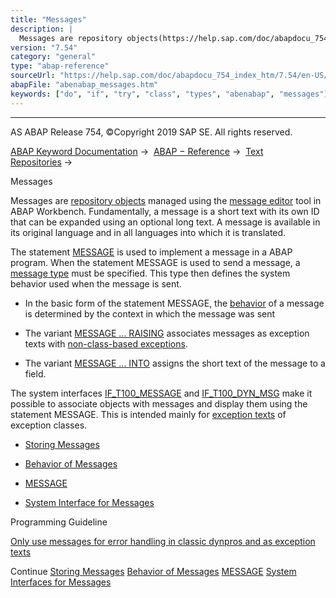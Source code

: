 ```yaml
---
title: "Messages"
description: |
  Messages are repository objects(https://help.sap.com/doc/abapdocu_754_index_htm/7.54/en-US/abenrepository_object_glosry.htm 'Glossary Entry') managed using the message editor(https://help.sap.com/doc/abapdocu_754_index_htm/7.54/en-US/abenmessage_maintenance_glosry.htm 'Glossary Entry') tool in A
version: "7.54"
category: "general"
type: "abap-reference"
sourceUrl: "https://help.sap.com/doc/abapdocu_754_index_htm/7.54/en-US/abenabap_messages.htm"
abapFile: "abenabap_messages.htm"
keywords: ["do", "if", "try", "class", "types", "abenabap", "messages"]
---
```


* * *

AS ABAP Release 754, ©Copyright 2019 SAP SE. All rights reserved.

[ABAP Keyword Documentation](https://help.sap.com/doc/abapdocu_754_index_htm/7.54/en-US/abenabap.htm) →  [ABAP − Reference](https://help.sap.com/doc/abapdocu_754_index_htm/7.54/en-US/abenabap_reference.htm) →  [Text Repositories](https://help.sap.com/doc/abapdocu_754_index_htm/7.54/en-US/abenabap_texts.htm) → 

Messages

Messages are [repository objects](https://help.sap.com/doc/abapdocu_754_index_htm/7.54/en-US/abenrepository_object_glosry.htm "Glossary Entry") managed using the [message editor](https://help.sap.com/doc/abapdocu_754_index_htm/7.54/en-US/abenmessage_maintenance_glosry.htm "Glossary Entry") tool in ABAP Workbench. Fundamentally, a message is a short text with its own ID that can be expanded using an optional long text. A message is available in its original language and in all languages into which it is translated.

The statement [MESSAGE](https://help.sap.com/doc/abapdocu_754_index_htm/7.54/en-US/abapmessage.htm) is used to implement a message in a ABAP program. When the statement MESSAGE is used to send a message, a [message type](https://help.sap.com/doc/abapdocu_754_index_htm/7.54/en-US/abenmessage_type_glosry.htm "Glossary Entry") must be specified. This type then defines the system behavior used when the message is sent.

-   In the basic form of the statement MESSAGE, the [behavior](https://help.sap.com/doc/abapdocu_754_index_htm/7.54/en-US/abenabap_messages_types.htm) of a message is determined by the context in which the message was sent

-   The variant [MESSAGE ... RAISING](https://help.sap.com/doc/abapdocu_754_index_htm/7.54/en-US/abapmessage_raising.htm) associates messages as exception texts with [non-class-based exceptions](https://help.sap.com/doc/abapdocu_754_index_htm/7.54/en-US/abenexceptions_non_class.htm).

-   The variant [MESSAGE ... INTO](https://help.sap.com/doc/abapdocu_754_index_htm/7.54/en-US/abapmessage_into.htm) assigns the short text of the message to a field.

The system interfaces [IF\_T100\_MESSAGE](https://help.sap.com/doc/abapdocu_754_index_htm/7.54/en-US/abenif_t100_message.htm) and [IF\_T100\_DYN\_MSG](https://help.sap.com/doc/abapdocu_754_index_htm/7.54/en-US/abenif_t100_dyn_msg.htm) make it possible to associate objects with messages and display them using the statement MESSAGE. This is intended mainly for [exception texts](https://help.sap.com/doc/abapdocu_754_index_htm/7.54/en-US/abenexception_texts.htm) of exception classes.

-   [Storing Messages](https://help.sap.com/doc/abapdocu_754_index_htm/7.54/en-US/abenabap_messages_storing.htm)

-   [Behavior of Messages](https://help.sap.com/doc/abapdocu_754_index_htm/7.54/en-US/abenabap_messages_types.htm)

-   [MESSAGE](https://help.sap.com/doc/abapdocu_754_index_htm/7.54/en-US/abapmessage.htm)

-   [System Interface for Messages](https://help.sap.com/doc/abapdocu_754_index_htm/7.54/en-US/abenmessage_interfaces.htm)

Programming Guideline

[Only use messages for error handling in classic dynpros and as exception texts](https://help.sap.com/doc/abapdocu_754_index_htm/7.54/en-US/abenmessages_guidl.htm "Guideline")

Continue
[Storing Messages](https://help.sap.com/doc/abapdocu_754_index_htm/7.54/en-US/abenabap_messages_storing.htm)
[Behavior of Messages](https://help.sap.com/doc/abapdocu_754_index_htm/7.54/en-US/abenabap_messages_types.htm)
[MESSAGE](https://help.sap.com/doc/abapdocu_754_index_htm/7.54/en-US/abapmessage.htm)
[System Interfaces for Messages](https://help.sap.com/doc/abapdocu_754_index_htm/7.54/en-US/abenmessage_interfaces.htm)